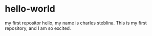 # hello-world
my first repositor
hello, my name is charles steblina. This is my first repository, and I am so excited.

